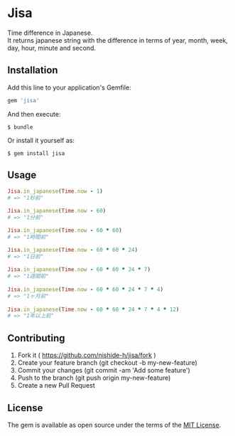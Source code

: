 Jisa
====

Time difference in Japanese.  
It returns japanese string with the difference in terms of year, month, week, day, hour, minute and second.
  
## Installation

Add this line to your application's Gemfile:

```ruby
gem 'jisa'
```

And then execute:

    $ bundle

Or install it yourself as:

    $ gem install jisa

## Usage

```ruby
Jisa.in_japanese(Time.now - 1)
# => "1秒前"

Jisa.in_japanese(Time.now - 60)
# => "1分前"

Jisa.in_japanese(Time.now - 60 * 60)
# => "1時間前"

Jisa.in_japanese(Time.now - 60 * 60 * 24)
# => "1日前"
 
Jisa.in_japanese(Time.now - 60 * 60 * 24 * 7)
# => "1週間前"
 
Jisa.in_japanese(Time.now - 60 * 60 * 24 * 7 * 4)
# => "1ヶ月前"
  
Jisa.in_japanese(Time.now - 60 * 60 * 24 * 7 * 4 * 12)
# => "1年以上前"
```

## Contributing

1. Fork it ( https://github.com/nishide-h/jisa/fork )
1. Create your feature branch (git checkout -b my-new-feature)
1. Commit your changes (git commit -am 'Add some feature')
1. Push to the branch (git push origin my-new-feature)
1. Create a new Pull Request

## License

The gem is available as open source under the terms of the [MIT License](https://opensource.org/licenses/MIT).


